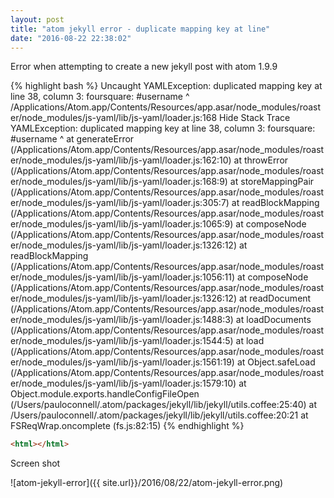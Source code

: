 ```yaml
---
layout: post
title: "atom jekyll error - duplicate mapping key at line"
date: "2016-08-22 22:38:02"
---
```

Error when attempting to create a new jekyll post with atom 1.9.9

{% highlight bash %}
Uncaught YAMLException: duplicated mapping key at line 38, column 3: foursquare: #username ^
/Applications/Atom.app/Contents/Resources/app.asar/node_modules/roaster/node_modules/js-yaml/lib/js-yaml/loader.js:168
Hide Stack Trace
YAMLException: duplicated mapping key at line 38, column 3:
foursquare: #username ^
at generateError (/Applications/Atom.app/Contents/Resources/app.asar/node_modules/roaster/node_modules/js-yaml/lib/js-yaml/loader.js:162:10)
at throwError (/Applications/Atom.app/Contents/Resources/app.asar/node_modules/roaster/node_modules/js-yaml/lib/js-yaml/loader.js:168:9)
at storeMappingPair (/Applications/Atom.app/Contents/Resources/app.asar/node_modules/roaster/node_modules/js-yaml/lib/js-yaml/loader.js:305:7)
at readBlockMapping (/Applications/Atom.app/Contents/Resources/app.asar/node_modules/roaster/node_modules/js-yaml/lib/js-yaml/loader.js:1065:9)
at composeNode (/Applications/Atom.app/Contents/Resources/app.asar/node_modules/roaster/node_modules/js-yaml/lib/js-yaml/loader.js:1326:12)
at readBlockMapping (/Applications/Atom.app/Contents/Resources/app.asar/node_modules/roaster/node_modules/js-yaml/lib/js-yaml/loader.js:1056:11)
at composeNode (/Applications/Atom.app/Contents/Resources/app.asar/node_modules/roaster/node_modules/js-yaml/lib/js-yaml/loader.js:1326:12)
at readDocument (/Applications/Atom.app/Contents/Resources/app.asar/node_modules/roaster/node_modules/js-yaml/lib/js-yaml/loader.js:1488:3)
at loadDocuments (/Applications/Atom.app/Contents/Resources/app.asar/node_modules/roaster/node_modules/js-yaml/lib/js-yaml/loader.js:1544:5)
at load (/Applications/Atom.app/Contents/Resources/app.asar/node_modules/roaster/node_modules/js-yaml/lib/js-yaml/loader.js:1561:19)
at Object.safeLoad (/Applications/Atom.app/Contents/Resources/app.asar/node_modules/roaster/node_modules/js-yaml/lib/js-yaml/loader.js:1579:10)
at Object.module.exports.handleConfigFileOpen (/Users/pauloconnell/.atom/packages/jekyll/lib/jekyll/utils.coffee:25:40)
at /Users/pauloconnell/.atom/packages/jekyll/lib/jekyll/utils.coffee:20:21
at FSReqWrap.oncomplete (fs.js:82:15)
{% endhighlight %}

~~~ html
<html></html>
~~~

Screen shot

![atom-jekyll-error]({{ site.url}}/2016/08/22/atom-jekyll-error.png)
